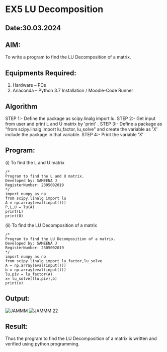 # EX5  LU Decomposition 
## Date:30.03.2024

## AIM:
To write a program to find the LU Decomposition of a matrix.

## Equipments Required:
1. Hardware – PCs
2. Anaconda – Python 3.7 Installation / Moodle-Code Runner

## Algorithm
STEP 1:-
Define the package as scipy.linalg import lu.
STEP 2:-
Get input from user and print L and U matrix by 'print' .
STEP 3:-
Define a package as "from scipy.linalg import lu_factor, lu_solve" and create the variable as 'X' include the package in that variable.
STEP 4:-
Print the variable 'X' 

## Program:
(i) To find the L and U matrix
```
/*
Program to find the L and U matrix.
Developed by: SAMEENA J
RegisterNumber: 2305002019
*/
import numpy as np
from scipy.linalg import lu
A = np.array(eval(input()))
P,L,U = lu(A)
print(L)
print(U)
```
(ii) To find the LU Decomposition of a matrix
```
/*
Program to find the LU Decomposition of a matrix.
Developed by: SAMEENA J
RegisterNumber: 2305002019
*/
import numpy as np
from scipy.linalg import lu_factor,lu_solve
A = np.array(eval(input()))
b = np.array(eval(input()))
lu,piv = lu_factor(A)
x= lu_solve((lu,piv),b)
print(x)
```


## Output:
![JAMMM](https://github.com/sameena77/LU-Decomposition/assets/155620541/b9a299ac-e66b-4499-9e19-07268479b904)
![JAMMM 22](https://github.com/sameena77/LU-Decomposition/assets/155620541/1cf979cb-d0a9-455d-925d-b4e1ed2b2e35)



## Result:
Thus the program to find the LU Decomposition of a matrix is written and verified using python programming.

